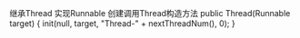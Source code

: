 继承Thread 实现Runnable
创建调用Thread构造方法
public Thread(Runnable target) {
	init(null, target, "Thread-" + nextThreadNum(), 0);
}